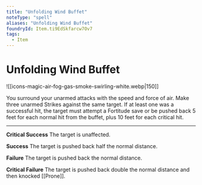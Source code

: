 ```yaml
---
title: "Unfolding Wind Buffet"
noteType: "spell"
aliases: "Unfolding Wind Buffet"
foundryId: Item.ti9EdSkfarcw7Ov7
tags:
  - Item
---
```


# Unfolding Wind Buffet
![[icons-magic-air-fog-gas-smoke-swirling-white.webp|150]]

You surround your unarmed attacks with the speed and force of air. Make three unarmed Strikes against the same target. If at least one was a successful hit, the target must attempt a Fortitude save or be pushed back 5 feet for each normal hit from the buffet, plus 10 feet for each critical hit.

* * *

**Critical Success** The target is unaffected.

**Success** The target is pushed back half the normal distance.

**Failure** The target is pushed back the normal distance.

**Critical Failure** The target is pushed back double the normal distance and then knocked [[Prone]].
